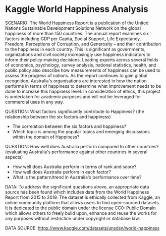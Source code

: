 # Kaggle World Happiness Analysis

SCENARIO: The World Happiness Report is a publication of the United Nations Sustainable Development Solutions Network on the global happiness of more than 150 countries. The annual report examines six factors including GDP per Capita, Social Support, Life Expectancy, Freedom, Perceptions of Corruption, and Generosity – and their contribution to the happiness in each country. This is significant as governments, organizations and civil society increasingly use happiness indicators to inform their policy-making decisions. Leading experts across several fields of economics, psychology, survey analysis, national statistics, health, and public policy also describe how measurements of happiness can be used to assess the progress of nations. As the report continues to gain global recognition, Australia's organisations are interested in how the nation performs in terms of happiness to determine what improvement needs to be done to increase this happiness level. In consideration of ethics, this project is undertaken for academic purposes and will not be leveraged for commercial uses in any way.

QUESTION: What factors significantly contribute to Happiness? (the relationship between the six factors and happiness)
- The correlation between the six factors and happiness?
- Which topic is among the popular topics and emerging discussions within the domain of Happiness?

QUESTION: How well does Australia perform compared to other countries? (evaluating Australia's performance against other countries in several aspects)
- How well does Australia perform in terms of rank and score?
- How well does Australia perform in each factor?
- What is the pattern/trend in Australia's performance over time?


DATA: To address the significant questions above, an appropriate data source has been found which includes data from the World Happiness Report from 2015 to 2019. The dataset is ethically collected from Kaggle, an online community platform that allows users to find open-sourced datasets. It is dedicated to the public domain under the license CC0: Public Domain which allows others to freely build upon, enhance and reuse the works for any purposes without restriction under copyright or database law.

DATA SOURCE: https://www.kaggle.com/datasets/unsdsn/world-happiness

